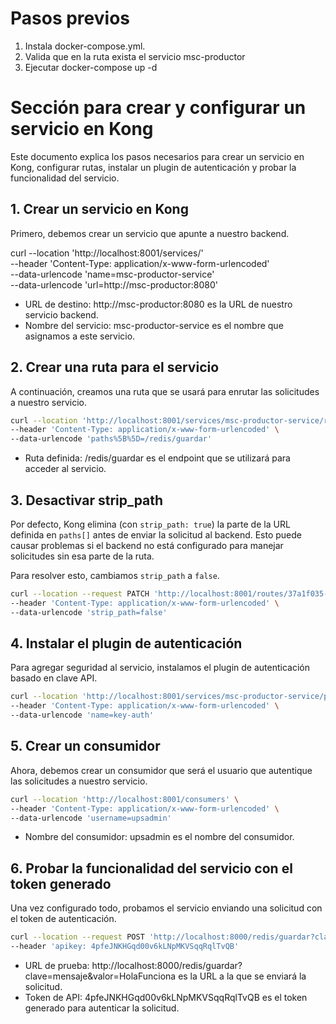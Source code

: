 
# Pasos previos

 1. Instala docker-compose.yml.
 2. Valida que en la ruta exista el servicio msc-productor
 3. Ejecutar docker-compose up -d


# Sección para crear y configurar un servicio en Kong
Este documento explica los pasos necesarios para crear un servicio en Kong, configurar rutas, instalar un plugin de autenticación y probar la funcionalidad del servicio.

## 1. Crear un servicio en Kong

Primero, debemos crear un servicio que apunte a nuestro backend.

curl --location 'http://localhost:8001/services/' \
--header 'Content-Type: application/x-www-form-urlencoded' \
--data-urlencode 'name=msc-productor-service' \
--data-urlencode 'url=http://msc-productor:8080'    

- URL de destino: http://msc-productor:8080 es la URL de nuestro servicio backend.
- Nombre del servicio: msc-productor-service es el nombre que asignamos a este servicio.



## 2. Crear una ruta para el servicio

A continuación, creamos una ruta que se usará para enrutar las solicitudes a nuestro servicio.

```bash
curl --location 'http://localhost:8001/services/msc-productor-service/routes' \
--header 'Content-Type: application/x-www-form-urlencoded' \
--data-urlencode 'paths%5B%5D=/redis/guardar'
```
- Ruta definida: /redis/guardar es el endpoint que se utilizará para acceder al servicio.


## 3. Desactivar strip_path

Por defecto, Kong elimina (con `strip_path: true`) la parte de la URL definida en `paths[]` antes de enviar la solicitud al backend. Esto puede causar problemas si el backend no está configurado para manejar solicitudes sin esa parte de la ruta.

Para resolver esto, cambiamos `strip_path` a `false`.

```bash
curl --location --request PATCH 'http://localhost:8001/routes/37a1f035-3010-426c-af84-64ba9ae9d98d' \
--header 'Content-Type: application/x-www-form-urlencoded' \
--data-urlencode 'strip_path=false'
```

## 4. Instalar el plugin de autenticación
Para agregar seguridad al servicio, instalamos el plugin de autenticación basado en clave API.
```bash
curl --location 'http://localhost:8001/services/msc-productor-service/plugins' \
--header 'Content-Type: application/x-www-form-urlencoded' \
--data-urlencode 'name=key-auth'
```

## 5. Crear un consumidor
Ahora, debemos crear un consumidor que será el usuario que autentique las solicitudes a nuestro servicio.
```bash
curl --location 'http://localhost:8001/consumers' \
--header 'Content-Type: application/x-www-form-urlencoded' \
--data-urlencode 'username=upsadmin'
```
- Nombre del consumidor: upsadmin es el nombre del consumidor.


## 6. Probar la funcionalidad del servicio con el token generado
Una vez configurado todo, probamos el servicio enviando una solicitud con el token de autenticación.
```bash
curl --location --request POST 'http://localhost:8000/redis/guardar?clave=mensaje&valor=HolaFunciona' \
--header 'apikey: 4pfeJNKHGqd00v6kLNpMKVSqqRqlTvQB'
```
- URL de prueba: http://localhost:8000/redis/guardar?clave=mensaje&valor=HolaFunciona es la URL a la que se enviará la solicitud.
- Token de API: 4pfeJNKHGqd00v6kLNpMKVSqqRqlTvQB es el token generado para autenticar la solicitud.
